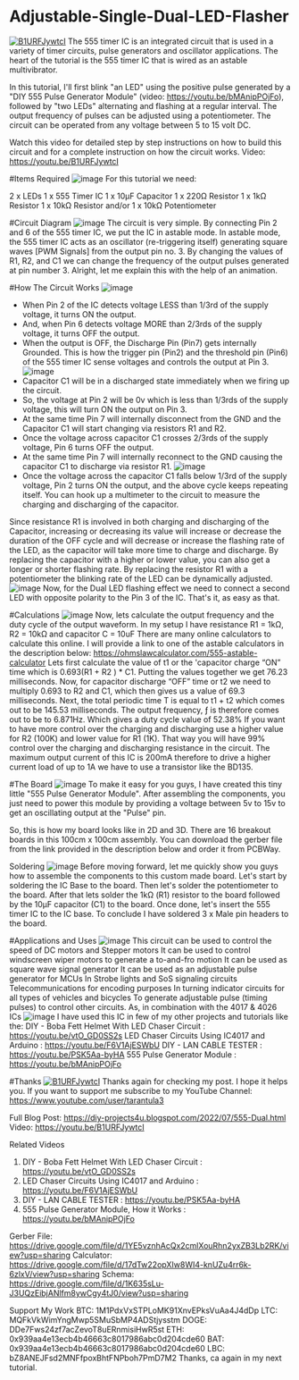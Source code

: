 # Adjustable-Single-Dual-LED-Flasher
[![B1URFJywtcI](https://img.youtube.com/vi/B1URFJywtcI/0.jpg)](https://www.youtube.com/watch?v=B1URFJywtcI)
The 555 timer IC is an integrated circuit that is used in a variety of timer circuits, pulse generators and oscillator applications. The heart of the tutorial is the 555 timer IC that is wired as an astable multivibrator.

In this tutorial, I'll first blink "an LED" using the positive pulse generated by a "DIY 555 Pulse Generator Module" (video: https://youtu.be/bMAnipPOjFo), followed by "two LEDs" alternating and flashing at a regular interval. The output frequency of pulses can be adjusted using a potentiometer. The circuit can be operated from any voltage between 5 to 15 volt DC.

Watch this video for detailed step by step instructions on how to build this circuit and for a complete instruction on how the circuit works.
Video: https://youtu.be/B1URFJywtcI


#Items Required
![image](https://blogger.googleusercontent.com/img/b/R29vZ2xl/AVvXsEjEbDvz79SJKI94praHSE-A_DDj3Z-TTaxglEytbpD5Y67e29j2J276YX2c_W5TMc6RDD32ZoyM1454S2ufThfquP0aofdDXrQ_Ykbx-QDLwG4LZw0r_8fnHvVQUF6IKkt0ant-_7UpA2heIleZi4-v7psyJKlR2KNfixUQx0Eqdo81s2vDHaneo6nfnA/w640-h360/03.png)
For this tutorial we need:

2 x LEDs
1 x 555 Timer IC
1 x 10µF Capacitor
1 x 220Ω Resistor
1 x 1kΩ Resistor
1 x 10kΩ Resistor and/or
1 x 10kΩ Potentiometer 


#Circuit Diagram
![image](https://blogger.googleusercontent.com/img/b/R29vZ2xl/AVvXsEjckFiGYicp8o0M0UUD-_fDigOJmXHdpaltqEuyJ6W0gYscOFz3NjjH_42MqEVdXMZQBPk1cJBv8VzT_eSNXuTZg818p7ta6SMdvdBVmkLMLu91EdqJzcgMSC63ySitpX4G_jaNxSu1myhGSqbY-fkgQupGYIxF8cnC8xrFhfYP0kvU95ODxnnC-ib9uA/w640-h360/04.png)
The circuit is very simple.
By connecting Pin 2 and 6 of the 555 timer IC, we put the IC in astable mode. In astable mode, the 555 timer IC acts as an oscillator (re-triggering itself) generating square waves [PWM Signals] from the output pin no. 3.
By changing the values of R1, R2, and C1 we can change the frequency of the output pulses generated at pin number 3.
Alright, let me explain this with the help of an animation.


#How The Circuit Works
![image](https://blogger.googleusercontent.com/img/b/R29vZ2xl/AVvXsEgsGdQW1O6GDDBN77tbNLSowCocaF6Mt5O11Lbp4-7-R0avZtE89L8JUiUC3u_vLj5E8sgTT8SMpO6GOJ0alma1b5Gb3K0Qu-9nXI5lzSBb3_kLHozLJxeQpT8a4JqQNiNFC3T7At7Z6JXKPG5ZhmzLvT_ZQYch4ZV9KioyORo_hFTYVmf3vXORDYfnFA/w640-h360/04.png)
* When Pin 2 of the IC detects voltage LESS than 1/3rd of the supply voltage, it turns ON the output.
* And, when Pin 6 detects voltage MORE than 2/3rds of the supply voltage, it turns OFF the output.
* When the output is OFF, the Discharge Pin (Pin7) gets internally Grounded.
This is how the trigger pin (Pin2) and the threshold pin (Pin6) of the 555 timer IC sense voltages and controls the output at Pin 3.
![image](https://blogger.googleusercontent.com/img/b/R29vZ2xl/AVvXsEggw-k7IlwDvJCjebAZlpBmaDZ7u3H9F241g8ENmrTeYqThhR7s5PK2stI53AqXFRJziM6yFWNavW7VJ6PXRdE0ko_xtMhtBlnrn-4aCdCPvDzlLxFIjiUI6ww0J8fqNy0FYTGZg-jQZg4qb8vEgypTttUh0B2QG_1suyo_ep5MrYk-t_hWkZIhcYViqg/w640-h360/05.png)
* Capacitor C1 will be in a discharged state immediately when we firing up the circuit. 
* So, the voltage at Pin 2 will be 0v which is less than 1/3rds of the supply voltage, this will turn ON the output on Pin 3.
* At the same time Pin 7 will internally disconnect from the GND and the Capacitor C1 will start changing via resistors R1 and R2.
* Once the voltage across capacitor C1 crosses 2/3rds of the supply voltage, Pin 6 turns OFF the output.
* At the same time Pin 7 will internally reconnect to the GND causing the capacitor C1 to discharge via resistor R1.
![image](https://blogger.googleusercontent.com/img/b/R29vZ2xl/AVvXsEg-u65jZe6d_9LD_RGbArW3E4QO6l1hXWu1OmeajdENSfCa7PleXE1wY60fhFIMPBHXuUIbYcLm3CnUNPc8Xx0lPTzKy3LpUU6hfQ8jYB8l7ZXyrWIP-kx2hMir8fSyTOIJfNm-jQyoygrhtHDtD-TRVPAezKv_FBCMcxkm6_1bPHT7UCrfF8DBtXJ7iA/w640-h360/06.png)
* Once the voltage across the capacitor C1 falls below 1/3rd of the supply voltage, Pin 2 turns ON the output, and the above cycle keeps repeating itself.
You can hook up a multimeter to the circuit to measure the charging and discharging of the capacitor.

Since resistance R1 is involved in both charging and discharging of the Capacitor, increasing or decreasing its value will increase or decrease the duration of the OFF cycle and will decrease or increase the flashing rate of the LED, as the capacitor will take more time to charge and discharge.
By replacing the capacitor with a higher or lower value, you can also get a longer or shorter flashing rate.
By replacing the resistor R1 with a potentiometer the blinking rate of the LED can be dynamically adjusted.
![image](https://blogger.googleusercontent.com/img/b/R29vZ2xl/AVvXsEh5aAMCtQ0L-2kuxqtpHPHqbQskaiCv-Ffle0AZ-3xIzSxSua8JC1r21xCfgnDaAVhZbPZ095MX5qSgR-K7GM1wG4JBIrRhtedVgnhOHzu1HGKrJDfUezzigRA9Bg90eX1DG8-5CRVfXqYJuhVUl0MAfvwE8WboK9kagQG6ZA8dfOisA0_NA_ovoIvwnQ/w640-h360/07.png)
Now, for the Dual LED flashing effect we need to connect a second LED with opposite polarity to the Pin 3 of the IC. That's it, as easy as that.


#Calculations
![image](https://blogger.googleusercontent.com/img/b/R29vZ2xl/AVvXsEhItwdSPgFLgWZMX6fhEmn3n60dt_vtf-PjyMD43XbETlOk737lmR-shYH2QqcsspnXY4gxbnErtZWJbKfbhBgRznej1z8AfQCufqC_z_jLv5ZhDdP5hGjM0YL9XSGkxl5ZeYL5JPpsc-wJAFIIH9keOTtdfT4rE9tWrX3jUjI7EhqHcu1SCiIJnSrT-g/w640-h360/08.png)
Now, lets calculate the output frequency and the duty cycle of the output waveform. 
In my setup I have resistance R1 = 1kΩ, R2 = 10kΩ and capacitor C = 10uF
There are many online calculators to calculate this online. I will provide a link to one of the astable calculators in the description below: https://ohmslawcalculator.com/555-astable-calculator
Lets first calculate the value of t1 or the 'capacitor charge “ON” time which is 0.693(R1 + R2 ) * C1. Putting the values together we get 76.23 milliseconds. 
Now, for capacitor discharge “OFF” time or t2 we need to multiply 0.693 to R2 and C1, which then gives us a value of 69.3 milliseconds.
Next, the total periodic time T is equal to t1 + t2 which comes out to be 145.53 milliseconds.
The output frequency, ƒ is therefore comes out to be to 6.871Hz.
Which gives a duty cycle value of 52.38% 
If you want to have more control over the charging and discharging use a higher value for R2 (100K) and lower value for R1 (1K). That way you will have 99% control over the charging and discharging resistance in the circuit.
The maximum output current of this IC is 200mA therefore to drive a higher current load of up to 1A we have to use a transistor like the BD135.


#The Board
![image](https://blogger.googleusercontent.com/img/b/R29vZ2xl/AVvXsEhDstXz0mrVPIW28nDmleRjdoIZwhx2CMa3IALXShGB6F-wKI8iloiGO9PMg0E-rVgSQDEA88VSVchfCYMBlNTc6h1jPH9DWwnWGhkF_XwBCObUWIVdw5osQIELW7tWNnGPu87ycj6tX4AXXGC7dVjE0OSQrSruqGjs_SrB3z3V6Nye5yuwBy3Tuc1dsg/w640-h360/10.png)
To make it easy for you guys, I have created this tiny little "555 Pulse Generator Module". After assembling the components, you just need to power this module by providing a voltage between 5v to 15v to get an oscillating output at the "Pulse" pin.

So, this is how my board looks like in 2D and 3D. There are 16 breakout boards in this 100cm x 100cm assembly. You can download the gerber file from the link provided in the description below and order it from PCBWay.


Soldering
![image](https://blogger.googleusercontent.com/img/b/R29vZ2xl/AVvXsEg39Svdw0j4gWAagepaH18PWsqhefGb-bDhM12QEgN94WeM7FvkGQuzcF13KHSrWvClTPWC83boAj25IYEGM2hktc_6Bb29PlAKzFhx7-D_XRnZT3Wi-bGCrjPk67HQSgJbxQJg9XR4s9hLGQfGvGm2BZE7JXbJWwnRK5FfReespSEMNtCKBJFM5tZQNA/w640-h360/09.png)
Before moving forward, let me quickly show you guys how to assemble the components to this custom made board.
Let's start by soldering the IC Base to the board. Then let's solder the potentiometer to the board. After that lets solder the 1kΩ (R1) resistor to the board followed by the 10µF capacitor (C1) to the board. Once done, let's insert the 555 timer IC to the IC base.
To conclude I have soldered 3 x Male pin headers to the board.


#Applications and Uses
![image](https://blogger.googleusercontent.com/img/b/R29vZ2xl/AVvXsEgRqQRLZzj90261SjclXYFFFPCoAaaiElyoSaKxdYhg_nmslsYU9_JRWKnkTHpXobNznmOD4Ppoqp-CgPWlHNwUWEyOF9xp7s0E9LQOQUQ8zoP1tVHpTxC9xXUce7H8KyI0uXYuyNHMv6TbaDdtrPVvEARLppKzMt6FLsPpaI89nsFbzJZYKG2r5RlU9Q/w640-h360/10.png)
This circuit can be used to control the speed of DC motors and Stepper motors
It can be used to control windscreen wiper motors to generate a to-and-fro motion
It can be used as square wave signal generator
It can be used as an adjustable pulse generator for MCUs
In Strobe lights and SoS signaling circuits 
Telecommunications for encoding purposes
In turning indicator circuits for all types of vehicles and bicycles
To generate adjustable pulse (timing pulses) to control other circuits. As, in combination with the 4017 & 4026 ICs
![image](https://blogger.googleusercontent.com/img/b/R29vZ2xl/AVvXsEggr0BZj5BCg-YV6uG57OP_opFCjGSkUpbQDBrQqDbwElaCSpOuioTLC7ytWh0tu2Zuyo2p8I8FkDZoMClxWxHBM97ldJkc77ZaVb_tA3kmYOP-qMox7FnS1IFUGJX4fYPXYXYNr19ADgryIQEMUq9X1lN4P4AnQbH0xbprbCx511oH2MDr3Z6-a93lcA/w640-h360/11.png)
I have used this IC in few of my other projects and tutorials like the:
 DIY - Boba Fett Helmet With LED Chaser Circuit : https://youtu.be/vtO_GD0SS2s
 LED Chaser Circuits Using IC4017 and Arduino : https://youtu.be/F6V1AjESWbU
 DIY - LAN CABLE TESTER : https://youtu.be/PSK5Aa-byHA
 555 Pulse Generator Module : https://youtu.be/bMAnipPOjFo



#Thanks
[![B1URFJywtcI](https://img.youtube.com/vi/B1URFJywtcI/0.jpg)](https://www.youtube.com/watch?v=B1URFJywtcI)
Thanks again for checking my post. I hope it helps you.
If you want to support me subscribe to my YouTube Channel: https://www.youtube.com/user/tarantula3

Full Blog Post: https://diy-projects4u.blogspot.com/2022/07/555-Dual.html
Video: https://youtu.be/B1URFJywtcI

Related Videos
1. DIY - Boba Fett Helmet With LED Chaser Circuit : https://youtu.be/vtO_GD0SS2s
2. LED Chaser Circuits Using IC4017 and Arduino : https://youtu.be/F6V1AjESWbU
3. DIY - LAN CABLE TESTER : https://youtu.be/PSK5Aa-byHA
4. 555 Pulse Generator Module, How it Works : https://youtu.be/bMAnipPOjFo


Gerber File: https://drive.google.com/file/d/1YE5vznhAcQx2cmlXouRhn2yxZB3Lb2RK/view?usp=sharing
Calculator: https://drive.google.com/file/d/17dTw22opXIw8WI4-knUZu4rr6k-6zlxV/view?usp=sharing
Schema: https://drive.google.com/file/d/1K635sLu-J3UQzEibjANlfm8ywCgy4tJ0/view?usp=sharing


Support My Work
BTC:  1M1PdxVxSTPLoMK91XnvEPksVuAa4J4dDp
LTC:  MQFkVkWimYngMwp5SMuSbMP4ADStjysstm
DOGE: DDe7Fws24zf7acZevoT8uERnmisiHwR5st
ETH:  0x939aa4e13ecb4b46663c8017986abc0d204cde60
BAT:  0x939aa4e13ecb4b46663c8017986abc0d204cde60
LBC:  bZ8ANEJFsd2MNFfpoxBhtFNPboh7PmD7M2
Thanks, ca again in my next tutorial.


